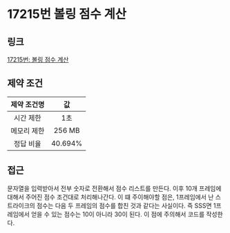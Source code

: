 # 17215번 볼링 점수 계산

## 링크

[17215번: 볼링 점수 계산](https://www.acmicpc.net/problem/17215)

## 제약 조건

| 제약 조건명 |   값    |
| :---------: | :-----: |
|  시간 제한  |   1초   |
| 메모리 제한 | 256 MB  |
|  정답 비율  | 40.694% |

## 접근

문자열을 입력받아서 전부 숫자로 전환해서 점수 리스트를 만든다. 이후 10개 프레임에 대해서 주어진 점수 조건대로 처리해나간다. 이 떄 주이해야할 점은, 1프레임에서 난 스트라이크의 점수는 다음 두 프레임의 점수를 합친 것과 같다는 사실이다. 즉 SSS면 1프레임에서 얻을 수 있는 점수는 10이 아니라 30이 된다. 이 점에 주의해서 코드를 작성한다. 
